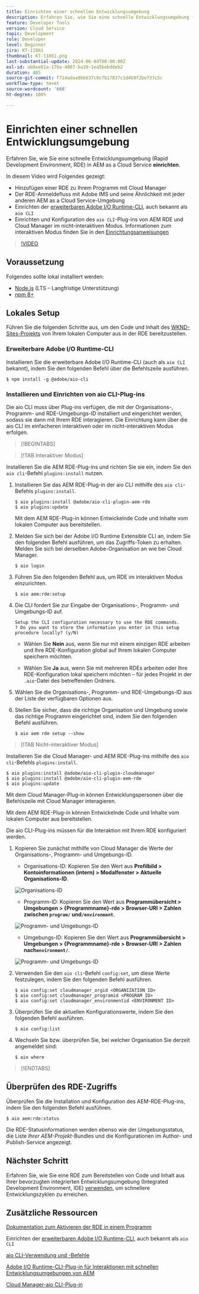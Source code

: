 ```yaml
---
title: Einrichten einer schnellen Entwicklungsumgebung
description: Erfahren Sie, wie Sie eine schnelle Entwicklungsumgebung für AEM as a Cloud Service einrichten.
feature: Developer Tools
version: Cloud Service
topic: Development
role: Developer
level: Beginner
jira: KT-11861
thumbnail: KT-11861.png
last-substantial-update: 2024-06-04T00:00:00Z
exl-id: ab9ee81a-176e-4807-ba39-1ea5bebddeb2
duration: 485
source-git-commit: f714adaa9bb637c0c7b17837c1d4b9f2be737c5c
workflow-type: tm+mt
source-wordcount: '668'
ht-degree: 100%

---
```


# Einrichten einer schnellen Entwicklungsumgebung

Erfahren Sie, wie Sie eine schnelle Entwicklungsumgebung (Rapid Development Environment, RDE) in AEM as a Cloud Service **einrichten**.

In diesem Video wird Folgendes gezeigt:

- Hinzufügen einer RDE zu Ihrem Programm mit Cloud Manager
- Der RDE-Anmeldefluss mit Adobe IMS und seine Ähnlichkeit mit jeder anderen AEM as a Cloud Service-Umgebung
- Einrichten der [erweiterbaren Adobe I/O Runtime-CLI](https://developer.adobe.com/runtime/docs/guides/tools/cli_install/), auch bekannt als `aio CLI`
- Einrichten und Konfiguration des `aio CLI`-Plug-ins von AEM RDE und Cloud Manager im nicht-interaktiven Modus. Informationen zum interaktiven Modus finden Sie in den [Einrichtungsanweisungen](#setup-the-aem-rde-plugin)

>[!VIDEO](https://video.tv.adobe.com/v/3415490?quality=12&learn=on)

## Voraussetzung

Folgendes sollte lokal installiert werden:

- [Node.js](https://nodejs.org/de/) (LTS – Langfristige Unterstützung)
- [npm 8+](https://docs.npmjs.com/)

## Lokales Setup

Führen Sie die folgenden Schritte aus, um den Code und Inhalt des [WKND-Sites-Projekts](https://github.com/adobe/aem-guides-wknd#aem-wknd-sites-project) von Ihrem lokalen Computer aus in der RDE bereitzustellen.

### Erweiterbare Adobe I/O Runtime-CLI

Installieren Sie die erweiterbare Adobe I/O Runtime-CLI (auch als `aio CLI` bekannt), indem Sie den folgenden Befehl über die Befehlszeile ausführen.

```shell
$ npm install -g @adobe/aio-cli
```

### Installieren und Einrichten von aio CLI-Plug-ins

Die aio CLI muss über Plug-ins verfügen, die mit der Organisations-, Programm- und RDE-Umgebungs-ID installiert und eingerichtet werden, sodass sie dann mit Ihrem RDE interagieren. Die Einrichtung kann über die aio CLI im einfacheren interaktiven oder im nicht-interaktiven Modus erfolgen.

>[!BEGINTABS]

>[!TAB Interaktiver Modus]

Installieren Sie die AEM RDE-Plug-ins und richten Sie sie ein, indem Sie den `aio cli`-Befehl `plugins:install` nutzen.

1. Installieren Sie das AEM RDE-Plug-in der aio CLI mithilfe des `aio cli`-Befehls `plugins:install`.

   ```shell
   $ aio plugins:install @adobe/aio-cli-plugin-aem-rde    
   $ aio plugins:update
   ```

   Mit dem AEM RDE-Plug-in können Entwickelnde Code und Inhalte vom lokalen Computer aus bereitstellen.

2. Melden Sie sich bei der Adobe I/O Runtime Extensible CLI an, indem Sie den folgenden Befehl ausführen, um das Zugriffs-Token zu erhalten. Melden Sie sich bei derselben Adobe-Organisation an wie bei Cloud Manager.

   ```shell
   $ aio login
   ```

3. Führen Sie den folgenden Befehl aus, um RDE im interaktiven Modus einzurichten.

   ```shell
   $ aio aem:rde:setup
   ```

4. Die CLI fordert Sie zur Eingabe der Organisations-, Programm- und Umgebungs-ID auf.

   ```shell
   Setup the CLI configuration necessary to use the RDE commands.
   ? Do you want to store the information you enter in this setup procedure locally? (y/N)
   ```

   - Wählen Sie __Nein__ aus, wenn Sie nur mit einem einzigen RDE arbeiten und Ihre RDE-Konfiguration global auf Ihrem lokalen Computer speichern möchten.

   - Wählen Sie __Ja__ aus, wenn Sie mit mehreren RDEs arbeiten oder Ihre RDE-Konfiguration lokal speichern möchten – für jedes Projekt in der `.aio`-Datei des betreffenden Ordners.

5. Wählen Sie die Organisations-, Programm- und RDE-Umgebungs-ID aus der Liste der verfügbaren Optionen aus.

6. Stellen Sie sicher, dass die richtige Organisation und Umgebung sowie das richtige Programm eingerichtet sind, indem Sie den folgenden Befehl ausführen.

   ```shell
   $ aio aem rde setup --show
   ```

>[!TAB Nicht-interaktiver Modus]

Installieren Sie die Cloud Manager- und AEM RDE-Plug-ins mithilfe des `aio cli`-Befehls `plugins:install`.

```shell
$ aio plugins:install @adobe/aio-cli-plugin-cloudmanager
$ aio plugins:install @adobe/aio-cli-plugin-aem-rde
$ aio plugins:update
```

Mit dem Cloud Manager-Plug-in können Entwicklungspersonen über die Befehlszeile mit Cloud Manager interagieren.

Mit dem AEM RDE-Plug-in können Entwickelnde Code und Inhalte vom lokalen Computer aus bereitstellen.

Die aio CLI-Plug-ins müssen für die Interaktion mit Ihrem RDE konfiguriert werden.

1. Kopieren Sie zunächst mithilfe von Cloud Manager die Werte der Organisations-, Programm- und Umgebungs-ID.

   - Organisations-ID: Kopieren Sie den Wert aus **Profilbild > Kontoinformationen (intern) > Modalfenster > Aktuelle Organisations-ID**.

   ![Organisations-ID](./assets/Org-ID.png)

   - Programm-ID: Kopieren Sie den Wert aus **Programmübersicht > Umgebungen > {Programmname}-rde > Browser-URI > Zahlen zwischen `program/` und`/environment`**.

   ![Programm- und Umgebungs-ID](./assets/Program-Environment-Id.png)

   - Umgebungs-ID: Kopieren Sie den Wert aus **Programmübersicht > Umgebungen > {Programmname}-rde > Browser-URI > Zahlen nach`environment/`**.

   ![Programm- und Umgebungs-ID](./assets/Program-Environment-Id.png)

1. Verwenden Sie den `aio cli`-Befehl `config:set`, um diese Werte festzulegen, indem Sie den folgenden Befehl ausführen.

   ```shell
   $ aio config:set cloudmanager_orgid <ORGANIZATION ID>
   $ aio config:set cloudmanager_programid <PROGRAM ID>
   $ aio config:set cloudmanager_environmentid <ENVIRONMENT ID>
   ```

1. Überprüfen Sie die aktuellen Konfigurationswerte, indem Sie den folgenden Befehl ausführen.

   ```shell
   $ aio config:list
   ```

1. Wechseln Sie bzw. überprüfen Sie, bei welcher Organisation Sie derzeit angemeldet sind:

   ```shell
   $ aio where
   ```

>[!ENDTABS]

## Überprüfen des RDE-Zugriffs

Überprüfen Sie die Installation und Konfiguration des AEM-RDE-Plug-ins, indem Sie den folgenden Befehl ausführen.

```shell
$ aio aem:rde:status
```

Die RDE-Statusinformationen werden ebenso wie der Umgebungsstatus, die Liste _Ihrer AEM-Projekt_-Bundles und die Konfigurationen im Author- und Publish-Service angezeigt.

## Nächster Schritt

Erfahren Sie, wie Sie eine RDE zum Bereitstellen von Code und Inhalt aus Ihrer bevorzugten integrierten Entwicklungsumgebung (Integrated Development Environment, IDE) [verwenden](./how-to-use.md), um schnellere Entwicklungszyklen zu erreichen.


## Zusätzliche Ressourcen

[Dokumentation zum Aktivieren der RDE in einem Programm](https://experienceleague.adobe.com/docs/experience-manager-cloud-service/content/implementing/developing/rapid-development-environments.html?lang=de#enabling-rde-in-a-program)

Einrichten der [erweiterbaren Adobe I/O Runtime-CLI](https://developer.adobe.com/runtime/docs/guides/tools/cli_install/), auch bekannt als `aio CLI`

[aio CLI-Verwendung und -Befehle](https://github.com/adobe/aio-cli#usage)

[Adobe I/O Runtime-CLI-Plug-in für Interaktionen mit schnellen Entwicklungsumgebungen von AEM](https://github.com/adobe/aio-cli-plugin-aem-rde#aio-cli-plugin-aem-rde)

[Cloud Manager-aio CLI-Plug-in](https://github.com/adobe/aio-cli-plugin-cloudmanager)
